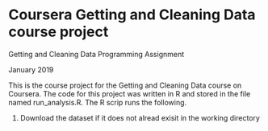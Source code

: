 # Coursera Getting and Cleaning Data course project

Getting and Cleaning Data Programming Assignment

January 2019

This is the course project for the Getting and Cleaning Data course on Coursera. The code for this project was written in R and stored in the file named run_analysis.R. The R scrip runs the following.

1. Download the dataset if it does not alread exisit in the working directory
          
